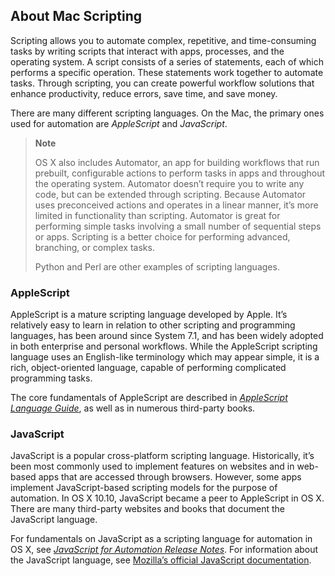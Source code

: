 ## About Mac Scripting

Scripting allows you to automate complex, repetitive, and time-consuming tasks by writing scripts that interact with apps, processes, and the operating system. A script consists of a series of statements, each of which performs a specific operation. These statements work together to automate tasks. Through scripting, you can create powerful workflow solutions that enhance productivity, reduce errors, save time, and save money.

There are many different scripting languages. On the Mac, the primary ones used for automation are *AppleScript* and *JavaScript*.

> **Note**
>
>
> OS X also includes Automator, an app for building workflows that run prebuilt, configurable actions to perform tasks in apps and throughout the operating system. Automator doesn’t require you to write any code, but can be extended through scripting. Because Automator uses preconceived actions and operates in a linear manner, it’s more limited in functionality than scripting. Automator is great for performing simple tasks involving a small number of sequential steps or apps. Scripting is a better choice for performing advanced, branching, or complex tasks.
>
> Python and Perl are other examples of scripting languages.

### AppleScript

AppleScript is a mature scripting language developed by Apple. It’s relatively easy to learn in relation to other scripting and programming languages, has been around since System 7.1, and has been widely adopted in both enterprise and personal workflows. While the AppleScript scripting language uses an English-like terminology which may appear simple, it is a rich, object-oriented language, capable of performing complicated programming tasks.

The core fundamentals of AppleScript are described in *[AppleScript Language Guide](../../../AppleScript/Conceptual/AppleScriptLangGuide/introduction/ASLR_intro.html#//apple_ref/doc/uid/TP40000983)*, as well as in numerous third-party books.

### JavaScript

JavaScript is a popular cross-platform scripting language. Historically, it’s been most commonly used to implement features on websites and in web-based apps that are accessed through browsers. However, some apps implement JavaScript-based scripting models for the purpose of automation. In OS X 10.10, JavaScript became a peer to AppleScript in OS X. There are many third-party websites and books that document the JavaScript language.

For fundamentals on JavaScript as a scripting language for automation in OS X, see *[JavaScript for Automation Release Notes](../../../../releasenotes/InterapplicationCommunication/RN-JavaScriptForAutomation/Articles/Introduction.html#//apple_ref/doc/uid/TP40014508)*. For information about the JavaScript language, see [Mozilla’s official JavaScript documentation](https://developer.mozilla.org/en-US/docs/Web/JavaScript).
